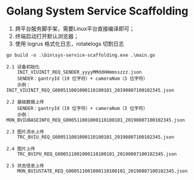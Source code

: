 # Golang System Service Scaffolding

1. 跨平台服务脚手架，需要Linux平台直接编译即可；
2. 终端启动打开默认浏览器；
3. 使用 logrus 格式化日志，rotatelogs 切割日志

``` sehll
go build -o .\bin\sys-service-scaffolding.exe .\main.go
```

```
2.1 设备初始化
    INIT_VIUINIT_REQ_SENDER_yyyyMMddHHmmsszzz.json
    SENDER：gantryId（19 位字符）+ cameraNum（3 位字符）
    示例：INIT_VIUINIT_REQ_G000511001000110100101_20190807100102345.json

2.2 基础数据上传
    SENDER：gantryId（19 位字符）+ cameraNum（3 位字符）
    示例：MON_BVIUBASEINFO_REQ_G000511001000110100101_20190807100102345.json

2.3 图片流水上传
    TRC_BVIU_REQ_G000511001000110100101_20190807100102345.json

2.4 图片上传
    TRC_BVIPU_REQ_G000511001000110100101_20190807100102345.json

2.5 状态信息上传
    MON_BVIUSTATE_REQ_G000511001000110100101_20190807100102345.json

```